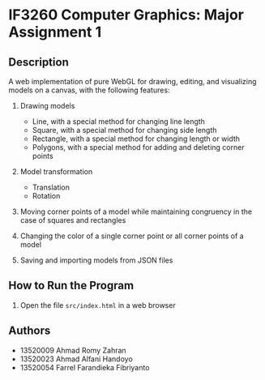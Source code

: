 # IF3260 Computer Graphics: Major Assignment 1

## Description
A web implementation of pure WebGL for drawing, editing, and visualizing models on a canvas, with the following features:
1. Drawing models
    - Line, with a special method for changing line length
    - Square, with a special method for changing side length
    - Rectangle, with a special method for changing length or width
    - Polygons, with a special method for adding and deleting corner points

2. Model transformation
    - Translation
    - Rotation

3. Moving corner points of a model while maintaining congruency in the case of squares and rectangles
4. Changing the color of a single corner point or all corner points of a model
5. Saving and importing models from JSON files

## How to Run the Program
1. Open the file `src/index.html` in a web browser

## Authors
- 13520009 Ahmad Romy Zahran
- 13520023 Ahmad Alfani Handoyo
- 13520054 Farrel Farandieka Fibriyanto
